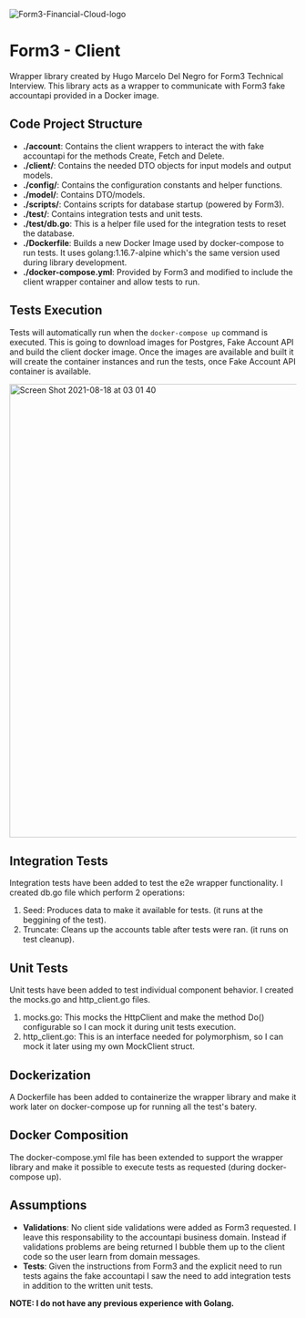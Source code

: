 ![Form3-Financial-Cloud-logo](https://user-images.githubusercontent.com/5897525/129848325-c8b3830a-14a3-4dba-a137-c8cfd52db8b7.jpeg)


# Form3 - Client

Wrapper library created by Hugo Marcelo Del Negro for Form3 Technical Interview. This library acts as a wrapper to communicate with Form3 fake accountapi provided in a Docker image.

## Code Project Structure

 - **./account**: Contains the client wrappers to interact the with fake accountapi for the methods Create, Fetch and Delete.
 - **./client/**: Contains the needed DTO objects for input models and output models.
 - **./config/**: Contains the configuration constants and helper functions.
 - **./model/**: Contains DTO/models.
 - **./scripts/**: Contains scripts for database startup (powered by Form3).
 - **./test/**: Contains integration tests and unit tests.
 - **./test/db.go**: This is a helper file used for the integration tests to reset the database.
 - **./Dockerfile**: Builds a new Docker Image used by docker-compose to run tests. It uses golang:1.16.7-alpine which's the same version used during library development.
 - **./docker-compose.yml**: Provided by Form3 and modified to include the client wrapper container and allow tests to run.

## Tests Execution

Tests will automatically run when the `docker-compose up` command is executed. This is going to download images for Postgres, Fake Account API and build the client docker image. Once the images are available and built it will create the container instances and run the tests, once Fake Account API container is available.

<img width="796" alt="Screen Shot 2021-08-18 at 03 01 40" src="https://user-images.githubusercontent.com/5897525/129845911-74e598a8-8a5d-44fd-8f80-23e36f8d87e5.png">

## Integration Tests

Integration tests have been added to test the e2e wrapper functionality. I created db.go file which perform 2 operations:

1. Seed: Produces data to make it available for tests. (it runs at the beggining of the test).
2. Truncate: Cleans up the accounts table after tests were ran. (it runs on test cleanup).

## Unit Tests

Unit tests have been added to test individual component behavior. I created the mocks.go and http_client.go files.

1. mocks.go: This mocks the HttpClient and make the method Do() configurable so I can mock it during unit tests execution.
2. http_client.go: This is an interface needed for polymorphism, so I can mock it later using my own MockClient struct.

## Dockerization

A Dockerfile has been added to containerize the wrapper library and make it work later on docker-compose up for running all the test's batery.

## Docker Composition

The docker-compose.yml file has been extended to support the wrapper library and make it possible to execute tests as requested (during docker-compose up).

## Assumptions

- **Validations**: No client side validations were added as Form3 requested. I leave this responsability to the accountapi business domain. Instead if validations problems are being returned I bubble them up to the client code so the user learn from domain messages.
- **Tests**: Given the instructions from Form3 and the explicit need to run tests agains the fake accountapi I saw the need to add integration tests in addition to the written unit tests.

**NOTE: I do not have any previous experience with Golang.**

